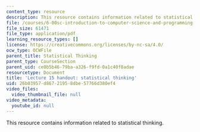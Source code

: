 ```yaml
---
content_type: resource
description: This resource contains information related to statistical thinking.
file: /courses/6-00sc-introduction-to-computer-science-and-programming-spring-2011/26b03957d86721958dbe57766d380ef4_MIT6_00SCS11_lec15.pdf
file_size: 61471
file_type: application/pdf
learning_resource_types: []
license: https://creativecommons.org/licenses/by-nc-sa/4.0/
ocw_type: OCWFile
parent_title: Statistical Thinking
parent_type: CourseSection
parent_uid: ce0b5b46-79ba-a326-f9fd-0a1c40f8adae
resourcetype: Document
title: 'Lecture 15 handout: statistical thinking'
uid: 26b03957-d867-2195-8dbe-57766d380ef4
video_files:
  video_thumbnail_file: null
video_metadata:
  youtube_id: null
---
```

This resource contains information related to statistical thinking.